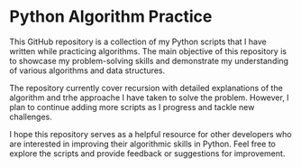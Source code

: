 # Python Algorithm Practice

This GitHub repository is a collection of my Python scripts that I have written while practicing algorithms. The main objective of this repository is to showcase my problem-solving skills and demonstrate my understanding of various algorithms and data structures.

The repository currently cover recursion with detailed explanations of the algorithm and trhe approache I have taken to solve the problem. However, I plan to continue adding more scripts as I progress and tackle new challenges.

I hope this repository serves as a helpful resource for other developers who are interested in improving their algorithmic skills in Python. Feel free to explore the scripts and provide feedback or suggestions for improvement.

